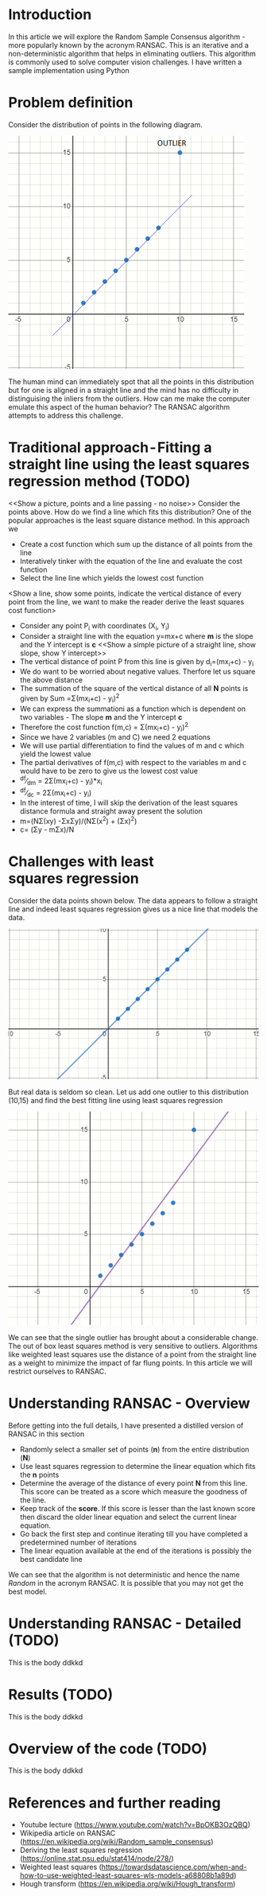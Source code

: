 ﻿# Introduction
In this article we will explore the Random Sample Consensus algorithm - more popularly known by the acronym RANSAC. This is an iterative and a non-deterministic algorithm that helps in eliminating outliers. This algorithm is commonly used  to solve computer vision challenges. I have written a sample implementation using Python

# Problem definition
Consider the distribution of points in the following diagram. 

<img src="images/Intro_HumanMind_SeesStraightLine.png"/>

The human mind can immediately spot that all the points in this distribution but for one is aligned in a straight line and the mind has no difficulty in distinguising the inliers from the outliers. How can me make the computer emulate this aspect of the human behavior? The RANSAC algorithm attempts to address this challenge.


# Traditional approach - Fitting a straight line using the least squares regression method (TODO)
<<Show a picture, points and a line passing - no noise>>
Consider the points above. How do we find a line which fits this distribution? One of the popular approaches is the least square distance method. In this approach we 

- Create a cost function which sum up the distance of all points from the line
- Interatively tinker with the equation of the line and evaluate the cost function
- Select the line line which yields the lowest cost function

<Show a line, show some points, indicate the vertical distance of every point from the line, we want to make the reader derive the least squares cost function> 

- Consider any point P<sub>i</sub> with coordinates (X<sub>i</sub>, Y<sub>i</sub>)
- Consider a straight line with the equation y=mx+c where  **m** is the slope and the Y intercept is **c** 
<<Show a simple picture of a straight line, show slope, show Y intercept>>
- The vertical distance of point P from this line is given by  d<sub>i</sub>=(mx<sub>i</sub>+c) - y<sub>i</sub>
- We do want to be worried about negative values. Therfore let us square the above distance
- The summation of the square of the vertical distance of all **N** points is given by Sum =&Sigma;(mx<sub>i</sub>+c) - y<sub>i</sub>)<sup>2</sup>
- We can express the summationi as a function which is dependent on two variables - The slope **m** and the Y intercept **c**
- Therefore the cost function f(m,c) = &Sigma;(mx<sub>i</sub>+c) - y<sub>i</sub>)<sup>2</sup>
- Since we have 2 variables (m and C) we need 2 equations
- We will use partial differentiation to find the values of m and c which yield the lowest value
- The partial derivatives of f(m,c) with respect to the variables m and c would have to be zero to give us the lowest cost value
- <sup>df</sup>&frasl;<sub>dm</sub> = 2&Sigma;(mx<sub>i</sub>+c) - y<sub>i</sub>)*x<sub>i</sub>
- <sup>df</sup>&frasl;<sub>dc</sub> = 2&Sigma;(mx<sub>i</sub>+c) - y<sub>i</sub>)
- In the interest of time, I will skip the derivation of the least squares distance formula and straight away present the solution
- m=(N&Sigma;(xy) -&Sigma;x&Sigma;y)/(N&Sigma;(x<sup>2</sup>) + (&Sigma;x)<sup>2</sup>)
- c= (&Sigma;y - m&Sigma;x)/N

# Challenges with least squares regression 
Consider the data points shown below. The data appears to follow a straight line and indeed least squares regression gives us a nice line that models the data.

<img src="images/Linear_Regression_Perfect.png"/>

But real data is seldom so clean. Let us add one outlier to this distribution  (10,15) and find the best fitting line using least squares regression

<img src="images/Linear_Regression_Noise.png"/>

We can see that the single outlier has brought about a considerable change. The out of box least squares method is very sensitive to outliers. Algorithms like weighted least squares use the distance of a point from the straight line as a weight to minimize the impact of far flung points. In this article we will restrict ourselves to RANSAC.


# Understanding RANSAC - Overview
Before getting into the full details, I have presented a distilled version of RANSAC in this section
- Randomly select a smaller set of points (**n**) from the entire distribution (**N**)
- Use least squares regression to determine the linear equation which fits the **n** points
- Determine the average of the distance of every point **N** from this line. This score can be treated as a score which measure the goodness of the line. 
- Keep track of the **score**. If this score is lesser than the last known score then discard the older linear equation and select the current linear equation.
- Go back the first step and continue iterating till you have completed a predetermined number of iterations
- The linear equation available at the end of the iterations is possibly the best candidate line

We can see that the algorithm is not deterministic and hence the name *Random* in the acronym RANSAC. It is possible that you may not get the best model.


# Understanding RANSAC - Detailed (TODO)
This is the body ddkkd

# Results (TODO)
This is the body ddkkd

# Overview of the code (TODO)
This is the body ddkkd

# References and further reading
- Youtube lecture (https://www.youtube.com/watch?v=BpOKB3OzQBQ)
- Wikipedia article on RANSAC (https://en.wikipedia.org/wiki/Random_sample_consensus)
- Deriving the least squares regression (https://online.stat.psu.edu/stat414/node/278/)
- Weighted least squares (https://towardsdatascience.com/when-and-how-to-use-weighted-least-squares-wls-models-a68808b1a89d)
- Hough transform (https://en.wikipedia.org/wiki/Hough_transform)
